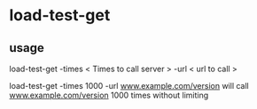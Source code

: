 # load-test-get

## usage
load-test-get -times < Times to call server > -url < url to call >

load-test-get -times 1000 -url www.example.com/version
will call www.example.com/version 1000 times without limiting
